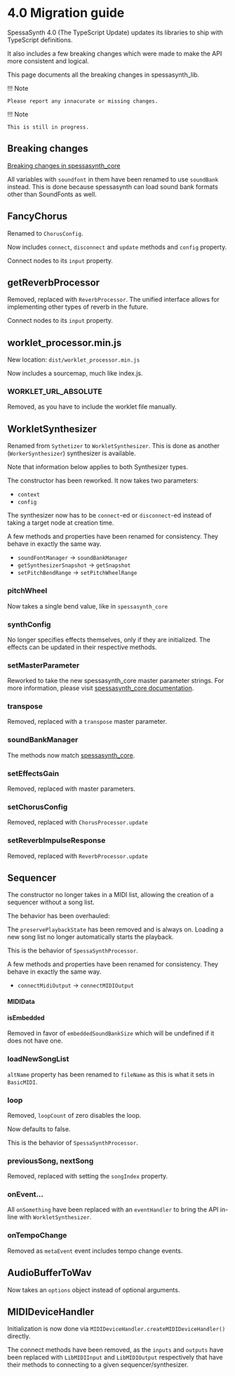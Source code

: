 # 4.0 Migration guide

SpessaSynth 4.0 (The TypeScript Update) updates its libraries to ship with TypeScript definitions.

It also includes a few breaking changes which were made to make the API more consistent and logical.

This page documents all the breaking changes in spessasynth_lib.

!!! Note

    Please report any innacurate or missing changes.
    

!!! Note

    This is still in progress.

## Breaking changes

[Breaking changes in spessasynth_core](https://spessasus.github.io/spessasynth_core/extra/4-0-migration-guide/)

All variables with `soundfont` in them have been renamed to use `soundBank` instead.
This is done because spessasynth can load sound bank formats other than SoundFonts as well.

## FancyChorus

Renamed to `ChorusConfig`.

Now includes `connect`, `disconnect` and `update` methods and `config` property.

Connect nodes to its `input` property.

## getReverbProcessor

Removed, replaced with `ReverbProcessor`. The unified interface allows for implementing other types of reverb in the future.

Connect nodes to its `input` property.

## worklet_processor.min.js

New location: `dist/worklet_processor.min.js`

Now includes a sourcemap, much like index.js.

### WORKLET_URL_ABSOLUTE

Removed, as you have to include the worklet file manually.

## WorkletSynthesizer

Renamed from `Sythetizer` to `WorkletSynthesizer`.
This is done as another (`WorkerSynthesizer`) synthesizer is available.

Note that information below applies to both Synthesizer types.

The constructor has been reworked. It now takes two parameters:

- `context`
- `config`

The synthesizer now has to be `connect`-ed or `disconnect`-ed instead of taking a target node at creation time.

A few methods and properties have been renamed for consistency.
They behave in exactly the same way.

- `soundFontManager` -> `soundBankManager`
- `getSynthesizerSnapshot` -> `getSnapshot`
- `setPitchBendRange` -> `setPitchWheelRange`

### pitchWheel

Now takes a single bend value, like in `spessasynth_core`

### synthConfig

No longer specifies effects themselves, only if they are initialized. The effects can be updated in their respective methods.

### setMasterParameter

Reworked to take the new spessasynth_core master parameter strings.
For more information, please visit [spessasynth_core documentation](https://spessasus.github.io/spessasynth_core/).

### transpose

Removed, replaced with a `transpose` master parameter.

### soundBankManager

The methods now match [spessasynth_core](https://spessasus.github.io/spessasynth_core/extra/4-0-migration-guide.html#sound-bank-manager).

### setEffectsGain

Removed, replaced with master parameters.

### setChorusConfig

Removed, replaced with `ChorusProcessor.update`

### setReverbImpulseResponse

Removed, replaced with `ReverbProcessor.update`

## Sequencer

The constructor no longer takes in a MIDI list, allowing the creation of a sequencer without a song list.

The behavior has been overhauled:

The `preservePlaybackState` has been removed and is always on.
Loading a new song list no longer automatically starts the playback.

This is the behavior of `SpessaSynthProcessor`.

A few methods and properties have been renamed for consistency.
They behave in exactly the same way.

- `connectMidiOutput` -> `connectMIDIOutput`

#### MIDIData

#### isEmbedded

Removed in favor of `embeddedSoundBankSize` which will be undefined if it does not have one.

### loadNewSongList

`altName` property has been renamed to `fileName` as this is what it sets in `BasicMIDI`.

### loop

Removed, `loopCount` of zero disables the loop.

Now defaults to false.

This is the behavior of `SpessaSynthProcessor`.


### previousSong, nextSong

Removed, replaced with setting the `songIndex` property.

### onEvent...

All `onSomething` have been replaced with an `eventHandler` to bring the API in-line with `WorkletSynthesizer`.

### onTempoChange

Removed as `metaEvent` event includes tempo change events.

## AudioBufferToWav

Now takes an `options` object instead of optional arguments.

## MIDIDeviceHandler

Initialization is now done via `MIDIDeviceHandler.createMIDIDeviceHandler()` directly.

The connect methods have been removed,
 as the `inputs` and `outputs` have been replaced with
  `LibMIDIInput` and `LibMIDIOutput` respectively that have their methods to connecting to a given sequencer/synthesizer.